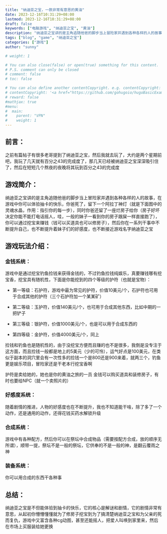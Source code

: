 ```yaml
---
title: "纳迪亚之宝，一款非常有意思的黄油"
date: 2023-12-16T10:31:29+08:00
lastmod: 2023-12-16T10:31:29+08:00
draft: false
keywords: ["电脑游戏", "纳迪亚之宝", "黄油"]
description: "纳迪亚之宝讲的是主角追随他爸的脚步当上冒险家并遇到各种各样的人的故事，在游戏中你可以体验抽卡的快乐，同时你爸还留了一座烂房子给你你可以通过挖宝来赚钱，然后你在一系列干事中不断提升自己，也不断提升着妹子们的好感度，也不断接近游戏名字纳迪亚之宝"
tags: ["blog", "game", "纳迪亚之宝"]
categories: ["游戏"]
author: "sunny"

# weight: 1

# You can also close(false) or open(true) something for this content.
# P.S. comment can only be closed
# comment: false
# toc: false

# You can also define another contentCopyright. e.g. contentCopyright: "This is another copyright."
# contentCopyright: '<a href="https://github.com/gohugoio/hugoBasicExample" rel="noopener" target="_blank">See origin</a>'
# reward: false
#mathjax: true
#menu:
#  main:
#    parent: "VPN"
#    weight: 1
---
```


## 前言： ##
之前有篇帖子有很多老哥提到了纳迪亚之宝，然后我就去玩了，大约是两个星期前吧，我玩了几天就有百分之43的完成度了，那几天已经被纳迪亚之宝深深吸引住了，然后在短短几个熬夜的夜晚将其玩到百分之43的完成度


## 游戏简介： ##
纳迪亚之宝讲的是主角追随他爸的脚步当上冒险家并遇到各种各样的人的故事，在游戏中你可以体验抽卡的快乐，你爸死了，留下一个阿拉丁神灯（就是下面图中的灵魂水晶，作用：指引你的每一步），同时你爸还留了一座烂房子给你（房子好坏决定你能不能打电话摇人，哇，一般的妹子一看到你的房子跟屎一样直接跑了），你可以通过挖宝来赚钱（钱可以买道具也可以修房子），然后你在一系列干事中不断提升自己，也不断提升着妹子们的好感度，也不断接近游戏名字纳迪亚之宝


## 游戏玩法介绍： ##

### 金钱系统： ###
游戏中是通过挖宝钓鱼捡钱来获得金钱的，不过钓鱼捡钱纯娱乐，真要赚钱哪有挖宝香，挖宝具有随机性，下面是你能挖到的四个等级的护符（也就是宝物）：


- 第一等级：石护符，游戏中最为常见的护符，价值10美元/个，石护符也可用于合成其他的护符（三个石护符加一个某某矿）

- 第二等级：玉护符，价值140美元/个，也可用于合成其他东西，比如中期的一把铲子

- 第三等级：银护符，价值1000美元/个，也是可以用于合成东西的

- 第四等级：金护符，价值4000美元/个，同上

捡钱和钓鱼也是随机性的，由于没挖宝方便而且赚的也不是很多，我倒是没专注于这方面，而且捡钱一般都是地上的5美元（少的可怜），运气好点是100美元，在类似于副本的洞穴里会有一次性多的捡钱一个是800还是900来着，就两三个，钓鱼更是娱乐项目，冒险家还是干老本行挖宝香啊


护符是卖给她的，她也是你的黄油之旅的一员
金钱可以购买道具和装修房子，有时也要给NPC（就一个卖照片的）


### 好感度系统： ###
随着剧情的推进，人物的好感度也在不断提升，我也不知道能干啥，除了多了一个动作，还是通用的动作，还得花钱买药水解锁升级

### 合成系统： ###
游戏中有各种配方，然后你可以在祭坛中合成物品（需要按配方合成，放的顺序无所谓），顺带一提，祭坛不是一般的祭坛，它供奉的不是一般的神，是翻云覆雨之神

### 装备系统： ###
你可以用合成的东西干各种事

## 总结： ##
纳迪亚之宝是不但能体验到抽卡的快乐，它的核心是解谜和剧情，它的剧情非常有意思，从起初你懵懵懂懂就为了修房子挖宝到为了搞清楚纳迪亚之宝和为父亲的死而复仇，游戏中又富含各种cg动图，甚至还能摇人，把爱人叫唤到家里来，然后在市场上买服装给她更换
